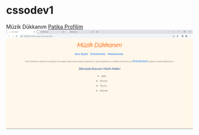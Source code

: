 # cssodev1
Müzik Dükkanım
[Patika Profilim](https://app.patika.dev/bcu)
![odev resmi](https://github.com/cryptobcu/cssodev1/blob/main/cssodev1/anasayfa.png)
